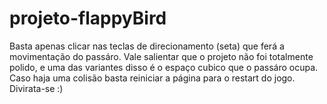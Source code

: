 # projeto-flappyBird
Basta apenas clicar nas teclas de direcionamento (seta) que ferá a movimentação do passáro.
Vale salientar que o projeto não foi totalmente polido, e uma das variantes disso é o espaço cubico que o passáro ocupa.
Caso haja uma colisão basta reiniciar a página para o restart do jogo.
Divirata-se :)

